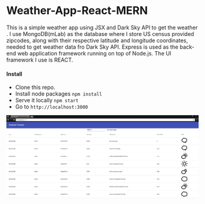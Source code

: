 # Weather-App-React-MERN
This is a simple weather app using JSX and Dark Sky API to get the weather . I use MongoDB(mLab) as the database where I store US census provided zipcodes, along with their respective latitude and longitude coordinates, needed to get weather data fro Dark Sky API. Express is used as the back-end web application framework running on top of Node.js. The UI framework I use is REACT.

#### Install

- Clone this repo.
- Install node packages `npm install`
- Serve it locally `npm start`
- Go to `http://localhost:3000`

![Screen Shot](https://raw.githubusercontent.com/abe15/Weather-App-React/master/Screenshot.jpg)
